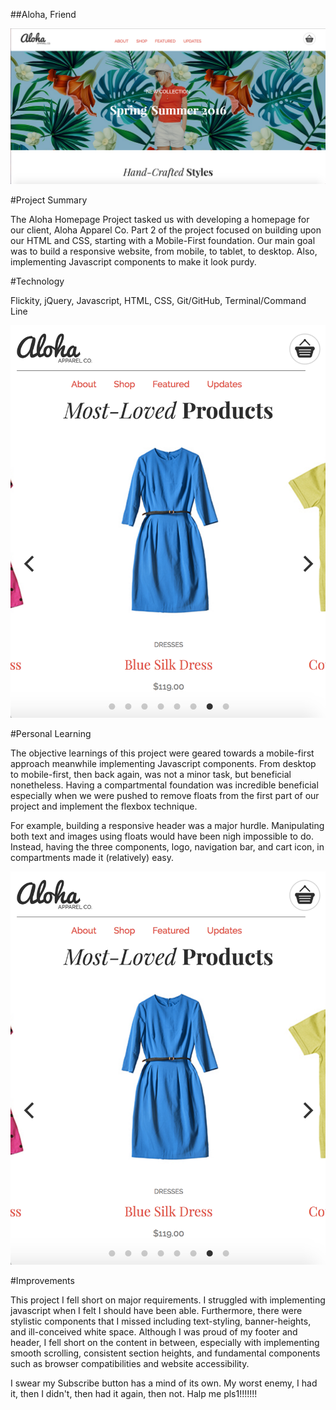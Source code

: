  ##Aloha, Friend

 ![Aloha Website Screenshot](/my-aloha-screenshots/aloha-screenshot-pt2-1.png)

 #Project Summary

 The Aloha Homepage Project tasked us with developing a homepage for our client, 
 Aloha Apparel Co. Part 2 of the project focused on building upon our HTML and CSS, starting
 with a Mobile-First foundation. Our main goal was to build a responsive website, from mobile, 
 to tablet, to desktop. Also, implementing Javascript components to make it look purdy.

 #Technology
 
 Flickity, jQuery, Javascript, HTML, CSS, Git/GitHub, Terminal/Command Line

 ![Aloha Carousel Screenshot](/my-aloha-screenshots/aloha-screenshot-pt2-4.png)

 #Personal Learning

 The objective learnings of this project were geared towards a mobile-first approach meanwhile 
 implementing Javascript components. From desktop to mobile-first, then back again, was not a
 minor task, but beneficial nonetheless. Having a compartmental foundation was incredible 
 beneficial especially when we were pushed to remove floats from the first part of our project
 and implement the flexbox technique. 

 For example, building a responsive header was a major hurdle. Manipulating both text and images
 using floats would have been nigh impossible to do. Instead, having the three components, logo, 
 navigation bar, and cart icon, in compartments made it (relatively) easy.

 ![Reflexive Categories](/my-aloha-screenshots/aloha-screenshot-pt2-4.png)

#Improvements

This project I fell short on major requirements. I struggled with implementing javascript when I
felt I should have been able. Furthermore, there were stylistic components that I missed 
including text-styling, banner-heights, and ill-conceived white space. Although I was proud of 
my footer and header, I fell short on the content in between, especially with implementing
smooth scrolling, consistent section heights, and fundamental components such as browser
compatibilities and website accessibility.

I swear my Subscribe button has a mind of its own. My worst enemy, I had it, then I didn't, then
had it again, then not. Halp me pls1!!!!!!!
